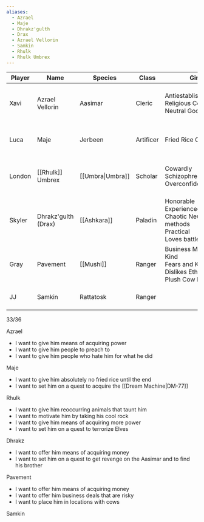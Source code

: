 ```yaml
---
aliases:
  - Azrael
  - Maje
  - Dhrakz'gulth
  - Drax
  - Azrael Vellorin
  - Samkin
  - Rhulk
  - Rhulk Umbrex
---
```



| Player | Name                   | Species          | Class     | Gimmick                                                                                | Goal                                                    | Theme                            |
| ------ | ---------------------- | ---------------- | --------- | -------------------------------------------------------------------------------------- | ------------------------------------------------------- | -------------------------------- |
| Xavi   | Azrael<br>Vellorin     | Aasimar          | Cleric    | Antiestablishmentarianism<br>Religious Code<br>Neutral Good                            | Power<br>Revenge<br>Atonement<br>Start a Religion       | *City of Tears*                  |
| Luca   | Maje                   | Jerbeen          | Artificer | Fried Rice Ordering                                                                    | [[Dream Machine]]<br>Remember Past                      | *Le Mans 66*                     |
| London | [[Rhulk]]<br>Umbrex    | [[Umbra\|Umbra]] | Scholar   | Cowardly<br>Schizophrenic<br>Overconfident                                             | Attain Power<br>Research [[Lunfall]]<br>Terrorize Elves | *What Am I*                      |
| Skyler | Dhrakz'gulth<br>(Drax) | [[Ashkara]]      | Paladin   | Honorable<br>Experienced<br>Chaotic Neutral/bad methods<br>Practical<br>Loves battle   | Money<br>Revenge<br>Reinstatement                       | *Leaving Caladan*                |
| Gray   | Pavement               | [[Mushi]]        | Ranger    | Business Mindset<br>Kind<br>Fears and Knows Disease<br>Dislikes Ether<br>Plush Cow Hat | Acquire Money<br>Start Company<br>Cows<br>              | *Bloopin*                        |
| JJ     | Samkin                 | Rattatosk        | Ranger    |                                                                                        |                                                         | TEMPORARY<br>*Fractured Shrines* |
33/36

Azrael
- I want to give him means of acquiring power
- I want to give him people to preach to
- I want to give him people who hate him for what he did

Maje
- I want to give him absolutely no fried rice until the end
- I want to set him on a quest to acquire the [[Dream Machine|DM-77]]

Rhulk
- I want to give him reoccurring animals that taunt him
- I want to motivate him by taking his cool rock
- I want to give him means of acquiring more power
- I want to set him on a quest to terrorize Elves

Dhrakz
- I want to offer him means of acquiring money
- I want to set him on a quest to get revenge on the Aasimar and to find his brother

Pavement
- I want to offer him means of acquiring money
- I want to offer him business deals that are risky
- I want to place him in locations with cows

Samkin
